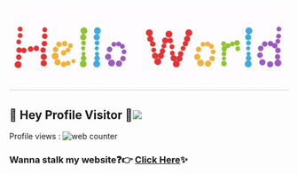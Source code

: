 <p align="center">
  <img src="https://github.com/AkshayAnil1080/AkshayAnil1080/blob/master/readme.gif">
</p>

## :rainbow: Hey Profile Visitor :eyes:<img src="https://raw.githubusercontent.com/iampavangandhi/iampavangandhi/master/gifs/Hi.gif" width="30px">
<p style="text-align:left;">Profile views : <img src="https://hitwebcounter.com/counter/counter.php?page=7738126&style=0006&nbdigits=9&type=page&initCount=101" title="Free Counter" Alt="web counter"   border="0" /> </p>


### Wanna stalk my website:question::point_right: [Click Here](https://akshayanil1080.github.io/mywebsite/):sparkles:
